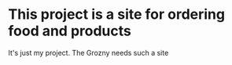 # This project is a site for ordering food and products

It's just my project.
The Grozny needs such a site